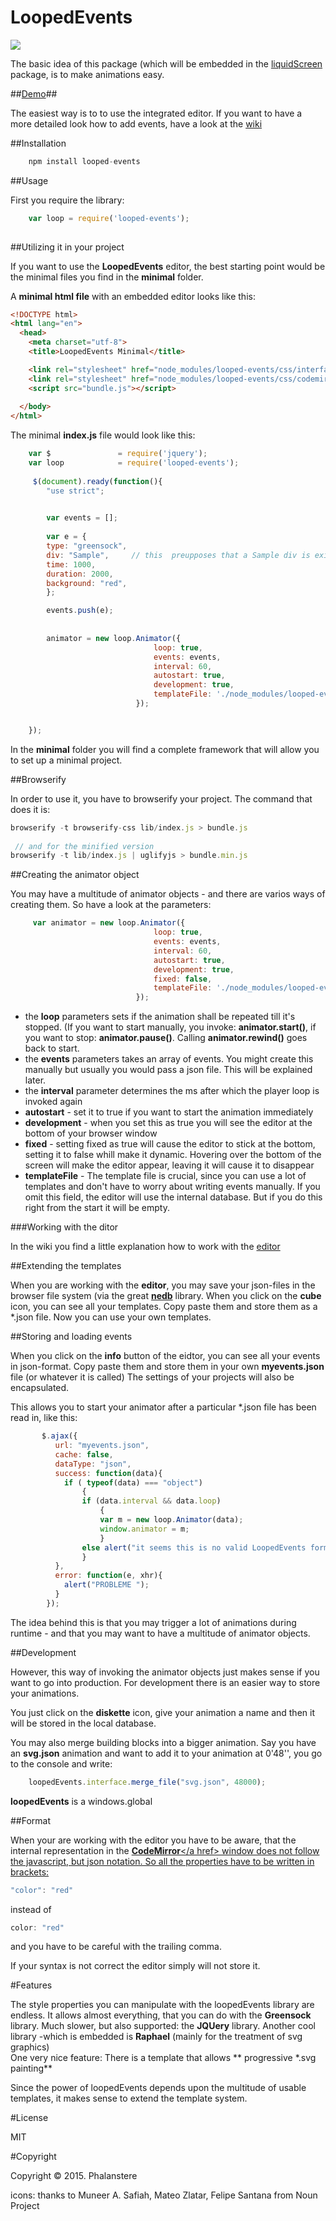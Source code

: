 # LoopedEvents


<img src="http://burckhardt.ludicmedia.de/LoopedEvents/LoopedEvents.png">

The basic idea of this package (which will be embedded in the <a href = "https://github.com/Planeshifter/liquid-screen">liquidScreen</a> package, is to make animations easy.

##<a href="http://burckhardt.ludicmedia.de/LoopedEvents">Demo</a>##

The easiest way is to to use the integrated editor.
If you want to have a more detailed look how to add events, have a look at the <a href = "https://github.com/Phalanstere/loopedEvents/wiki/0.-Looped-Events">wiki</a>


##Installation

```javascript
	npm install looped-events
```


##Usage

First you require the library:

```javascript
	var loop = require('looped-events');
	
``` 
 
##Utilizing it in your project

If you want to use the **LoopedEvents** editor, the best starting point would be the minimal files you find in the **minimal** folder. 
 
 A **minimal html file** with an embedded editor looks like this:
 
 

```html
<!DOCTYPE html>
<html lang="en">
  <head>
    <meta charset="utf-8">
    <title>LoopedEvents Minimal</title>

	<link rel="stylesheet" href="node_modules/looped-events/css/interface.css">
	<link rel="stylesheet" href="node_modules/looped-events/css/codemirror.css">
	<script src="bundle.js"></script> 
 
  </body>
</html>
```   
  
The minimal **index.js** file would look like this:

```javascript
	var $               = require('jquery');
	var loop            = require('looped-events');
	
	 $(document).ready(function(){
        "use strict";

      
        var events = [];
        
        var e = {
        type: "greensock",  
        div: "Sample",     // this  preupposes that a Sample div is existent  
        time: 1000,
        duration: 2000,
        background: "red",
        }; 

        events.push(e);
        
        
        animator = new loop.Animator({
                                loop: true,
                                events: events,
                                interval: 60, 
                                autostart: true,
                                development: true,
                                templateFile: './node_modules/looped-events/templates/text_effects.tmp.json'
                            });


	});

  ```    
  
 In the **minimal** folder you will find a complete framework that will allow you to set up a minimal project. 
 

##Browserify 

In order to use it, you have to browserify your project. The command that does it is:

```javascript
browserify -t browserify-css lib/index.js > bundle.js
 
 // and for the minified version
browserify -t lib/index.js | uglifyjs > bundle.min.js
``` 

##Creating the animator object

You may have a multitude of animator objects - and there are varios ways of creating them.
So have a look at the parameters:
 
```javascript
     var animator = new loop.Animator({
                                loop: true,
                                events: events,
                                interval: 60, 
                                autostart: true,
                                development: true,
                                fixed: false,
                                templateFile: './node_modules/looped-events/templates/collected.tmp.json'
                            });
```  

- the **loop** parameters sets if the animation shall be repeated till it's stopped. (If you want to start manually, you invoke: **animator.start()**, if you want to stop: 
  **animator.pause()**. Calling **animator.rewind()** goes back to start. 
- the **events** parameters takes an array of events. You might create this manually but usually you would pass a json file. This will be explained later.
- the **interval** parameter determines the ms after which the player loop is invoked again
- **autostart** - set it to true if you want to start the animation immediately
- **development** - when you set this as true you will see the editor at the bottom of your browser window
- **fixed** - setting fixed as true will cause the editor to stick at the bottom, setting it to false whill make it dynamic. Hovering over the bottom of the screen will make the editor appear, leaving it will cause it to disappear      
- **templateFile** - The template file is crucial, since you can use a lot of templates and don't have to worry about writing events manually. If you omit this field, the editor will use the internal database. But if you do this right from the start it will be empty. 
 
###Working with the ditor

In the wiki you find a little explanation how to work with the <a href = "https://github.com/Phalanstere/loopedEvents/wiki/1.-Working-with-the-Editor">editor</a>
 
##Extending the templates

 
When you are working with the **editor**, you may save your json-files in the browser file system (via the great <a href = "https://github.com/louischatriot/nedb">**nedb**</a> library.
When you click on the **cube** icon, you can see all your templates. Copy paste them and store them as a *.json file.
Now you can use your own templates.

##Storing and loading events

When you click on the **info** button of the eidtor, you can see all your events in json-format. Copy paste them and store them in your own **myevents.json** file (or whatever it is called) 
The settings of your projects will also be encapsulated.

This allows you to start your animator after a particular \*.json file has been read in, like this:

```javascript
       $.ajax({
          url: "myevents.json",
          cache: false,
          dataType: "json",
          success: function(data){
            if ( typeof(data) === "object")
                {
                if (data.interval && data.loop)
                    {
                    var m = new loop.Animator(data);
                    window.animator = m;
                    }
                else alert("it seems this is no valid LoopedEvents format");
                }
          },
          error: function(e, xhr){
            alert("PROBLEME ");
          }
        });

  ```  
  
The idea behind this is that you may trigger a lot of animations during runtime - and that you may want to have a multitude of animator objects.
   
##Development

However, this way of invoking the animator objects just makes sense if you want to go into production. 
For development there is an easier way to store your animations. 

You just click on the **diskette** icon, give your animation a name and then it will be stored in the local database.

You may also merge building blocks into a bigger animation. Say you have an **svg.json** animation and want to add it to your animation at 0'48'', you go to the console and write: 

```javascript
	loopedEvents.interface.merge_file("svg.json", 48000); 
  ```  

**loopedEvents** is a windows.global


##Format

When your are working with the editor you have to be aware, that the internal representation in the <a href = "https://codemirror.net/">**CodeMirror**</a href> window 
does not follow the javascript, but json notation. So all the properties have to be written in brackets:

```javascript
"color": "red"
  ```     
instead of  
 
```javascript
color: "red"
  ```    
and you have to be careful with the trailing comma.

If your syntax is not correct the editor simply will not store it.


#Features

The style properties you can manipulate with the loopedEvents library are endless. It allows almost everything, that you can do with the **Greensock** library.
Much slower, but also supported: the **JQUery** library. 
Another cool library -which is embedded is **Raphael** (mainly for the treatment of svg graphics)  
One very nice feature: There is a template that allows ** progressive \*.svg painting**   

Since the power of loopedEvents depends upon the multitude of usable templates, it makes sense to extend the template system. 

   
   
#License

MIT 


#Copyright

Copyright © 2015. Phalanstere


icons: thanks to Muneer A. Safiah, Mateo Zlatar, Felipe Santana from Noun Project
